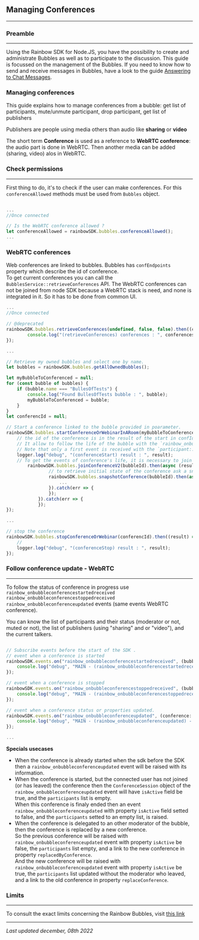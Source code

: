 ## Managing Conferences
---

### Preamble
---

Using the Rainbow SDK for Node.JS, you have the possibility to create and administrate Bubbles as well as to participate to the discussion. This guide is focussed on the management of the Bubbles. If you need to know how to send and receive messages in Bubbles, have a look to the guide [Answering to Chat Messages](/doc/sdk/node/guides/Answering_chat_message).

### Managing conferences 

This guide explains how to manage conferences from a bubble: get list of participants, mute/unmute participant, drop participant, get list of publishers

Publishers are people using media others than audio like **sharing** or **video**

The short term **Conference** is used as a reference to **WebRTC conference**: the audio part is done in WebRTC. Then another media can be added (sharing, video) alos in WebRTC.

### Check permissions
---

First thing to do, it's to check if the user can make conferences. For this `conferenceAllowed` methods must be used from `Bubbles` object. 


```js

...
//Once connected

// Is the WebRTC conference allowed ?
let conferenceAllowed = rainbowSDK.bubbles.conferenceAllowed();
...

```

### WebRTC conferences

Web conferences are linked to bubbles. Bubbles has `confEndpoints` property which describe the id of conference.  
To get current conferences you can call the `BubblesService::retrieveConferences` API. 
The WebRTC conferences can not be joined from node SDK because a WebRTC stack is need, and none is integrated in it. So it has to be done from common UI. 

 
```js
...
//Once connected

// @deprecated
rainbowSDK.bubbles.retrieveConferences(undefined, false, false).then((conferences) => {
        console.log("(retrieveConferences) conferences : ", conferences);
});

...

// Retrieve my owned bubbles and select one by name.
let bubbles = rainbowSDK.bubbles.getAllOwnedBubbles();

let myBubbleToConferenced = null;
for (const bubble of bubbles) {
    if (bubble.name === "BullesOfTests") {
        console.log("Found BullesOfTests bubble : ", bubble);
        myBubbleToConferenced = bubble;
    }
}
let conferencId = null;

// Start a conference linked to the bubble provided in poarameter. 
rainbowSDK.bubbles.startConferenceOrWebinarInARoom(myBubbleToConferenced.id).then((result) => {
    // the id of the conference is in the result of the start in confId properties. 
    // It allow to follow the life of the bubble with the `rainbow_onbubbleconferenceupdated` event (see bellow).
    // Note that only a first event is received with the `participant::connected` property to false.
    logger.log("debug", "(conferenceStart) result : ", result);
    // To get the events of conference's life, it is necessary to join the conference.
        rainbowSDK.bubbles.joinConferenceV2(bubbleId).then(async (result) => {
                // to retrieve initial state of the conference ask a snapshot. Note that event should also give the informations.
                rainbowSDK.bubbles.snapshotConference(bubbleId).then(async (result) => {
                    ...
                }).catch(err => {
                });                
            }).catch(err => {
            });
});

...

// stop the conference
rainbowSDK.bubbles.stopConferenceOrWebinar(conferencId).then((result) => {
    // 
    logger.log("debug", "(conferenceStop) result : ", result);
});


```

### Follow conference update - WebRTC
---

To follow the status of conference in progress use `rainbow_onbubbleconferencestartedreceived` `rainbow_onbubbleconferencestoppedreceived` `rainbow_onbubbleconferenceupdated` events (same events WebRTC conference).

You can know the list of participants and their status (moderator or not, muted or not), the list of publishers (using "sharing" and or "video"), and the current talkers.  


```js

// Subscribe events before the start of the SDK .
// event when a conference is started
rainbowSDK.events.on("rainbow_onbubbleconferencestartedreceived", (bubble: Bubble) => {
    console.log("debug", "MAIN - (rainbow_onbubbleconferencestartedreceived) - received. bubble : ", bubble);
});

// event when a conference is stopped
rainbowSDK.events.on("rainbow_onbubbleconferencestoppedreceived", (bubble: Bubble) => {
    console.log("debug", "MAIN - (rainbow_onbubbleconferencestoppedreceived) - received. bubble : ", bubble);
});

// event when a conference status or properties updated.
rainbowSDK.events.on("rainbow_onbubbleconferenceupdated", (conference: ConferenceSession) => {
    console.log("debug", "MAIN - (rainbow_onbubbleconferenceupdated) - received. conference : ", conference);
});

...

```

 **Specials usecases**
 
 * When the conference is already started when the sdk before the SDK then a `rainbow_onbubbleconferenceupdated` event will be raised with its information.
 * When the conference is started, but the connected user has not joined (or has leaved) the conference then the `ConferenceSession` object of the `rainbow_onbubbleconferenceupdated` event will have `isActive` field be true, and the `participants` list is empty.   
 When this conference is finaly ended then an event `rainbow_onbubbleconferenceupdated` with property `isActive` field setted to false, and the `participants` setted to an empty list, is raised. 
 * When the conference is delegated to an other moderator of the bubble, then the conference is replaced by a new conference.   
 So the previous conference will be raised with  `rainbow_onbubbleconferenceupdated` event with property `isActive` be false, the `participants` list empty, and a link to the new conference in property `replacedByConference`.  
 And the new conference will be raised with  `rainbow_onbubbleconferenceupdated` event with property `isActive` be true, the `participants` list updated without the moderator who leaved, and a link to the old conference in property `replaceConference`.
 


### Limits
---

To consult the exact limits concerning the Rainbow Bubbles, visit [this link](/doc/hub/features-limits)

---

_Last updated december, 08th 2022_

